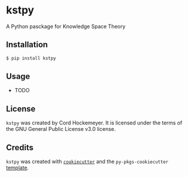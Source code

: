 # kstpy

A Python pasckage for Knowledge Space Theory

## Installation

```bash
$ pip install kstpy
```

## Usage

- TODO

## License

`kstpy` was created by Cord Hockemeyer. It is licensed under the terms of the GNU General Public License v3.0 license.

## Credits

`kstpy` was created with [`cookiecutter`](https://cookiecutter.readthedocs.io/en/latest/) and the `py-pkgs-cookiecutter` [template](https://github.com/py-pkgs/py-pkgs-cookiecutter).
